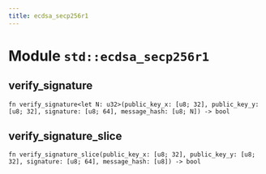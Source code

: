 ```yaml
---
title: ecdsa_secp256r1
---
```


# Module `std::ecdsa_secp256r1`

## verify_signature

```noir
fn verify_signature<let N: u32>(public_key_x: [u8; 32], public_key_y: [u8; 32], signature: [u8; 64], message_hash: [u8; N]) -> bool
```

## verify_signature_slice

```noir
fn verify_signature_slice(public_key_x: [u8; 32], public_key_y: [u8; 32], signature: [u8; 64], message_hash: [u8]) -> bool
```

